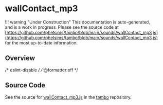 # wallContact_mp3

!!! warning "Under Construction"
    This documentation is auto-generated, and is a work in progress. Please see the source code at
    [https://github.com/phetsims/tambo/blob/main/sounds/wallContact_mp3.js](https://github.com/phetsims/tambo/blob/main/sounds/wallContact_mp3.js) for the most up-to-date information.

## Overview

/* eslint-disable */
/* @formatter:off */



## Source Code

See the source for [wallContact_mp3.js](https://github.com/phetsims/tambo/blob/main/sounds/wallContact_mp3.js) in the [tambo](https://github.com/phetsims/tambo) repository.
